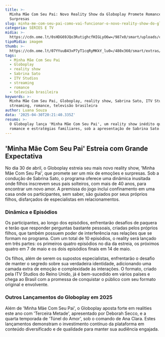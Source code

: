 ```yaml
---
title: >-
  Minha Mãe Com Seu Pai: Novo Reality Show da Globoplay Promete Romances e
  Surpresas
slug: minha-me-com-seu-pai-como-vai-funcionar-o-novo-reality-show-do-globoplay
categoria: SÉRIES E TV
midia: >-
  https://cdn.ome.lt/0sHDG69JQo3RutighcfHIGLyO6w=/987x0/smart/uploads/conteudo/fotos/sabrina-sato-minha-mae-com-seu-pai.jpg
tipoMidia: imagem
thumb: >-
  https://cdn.ome.lt/07YYuuB43xP7yT1cqRyMKkY_lu0=/480x360/smart/extras/conteudos/sabrina-sato-minha-mae-com-seu-pai-peq.jpg
tags:
  - Minha Mãe Com Seu Pai
  - Globoplay
  - reality show
  - Sabrina Sato
  - ITV Studios
  - streaming
  - romance
  - televisão brasileira
keywords: >-
  Minha Mãe Com Seu Pai, Globoplay, reality show, Sabrina Sato, ITV Studios,
  streaming, romance, televisão brasileira
author: Luana Souza
data: '2025-04-30T20:21:40.335Z'
resumo: >-
  O Globoplay lança 'Minha Mãe Com Seu Pai', um reality show inédito que mistura
  romance e estratégias familiares, sob a apresentação de Sabrina Sato.
---
```


## 'Minha Mãe Com Seu Pai' Estreia com Grande Expectativa

No dia 30 de abril, o Globoplay estreia seu mais novo reality show, 'Minha Mãe Com Seu Pai', que promete ser um mix de emoções e surpresas. Sob a condução de Sabrina Sato, o programa oferece uma dinâmica inusitada onde filhos inscrevem seus pais solteiros, com mais de 40 anos, para encontrar um novo amor. A premissa do jogo inclui confinamento em uma casa onde os participantes, sem saber, são guiados por seus próprios filhos, disfarçados de especialistas em relacionamentos.

### Dinâmica e Episódios

Os participantes, ao longo dos episódios, enfrentarão desafios de paquera e terão que responder perguntas bastante pessoais, criadas pelos próprios filhos, que também possuem poder de interferência nas relações que se formam no programa. Com um total de 10 episódios, o reality será lançado em três partes: os primeiros quatro episódios no dia da estreia, os próximos quatro em 7 de maio e os dois episódios finais em 14 de maio.

Os filhos, além de serem os supostos especialistas, enfrentarão o desafio de manter o segredo sobre sua verdadeira identidade, adicionando uma camada extra de emoção e complexidade às interações. O formato, criado pela ITV Studios do Reino Unido, já é bem-sucedido em vários países e chega ao Brasil com a promessa de conquistar o público com seu formato original e envolvente.

### Outros Lançamentos do Globoplay em 2025

Além de 'Minha Mãe Com Seu Pai', o Globoplay aposta forte em realities este ano com 'Terceira Metade', apresentado por Deborah Secco, e a quarta temporada de 'Túnel do Amor', sob o comando de Ana Clara. Estes lançamentos demonstram o investimento contínuo da plataforma em conteúdo diversificado e de qualidade para manter sua audiência engajada.
